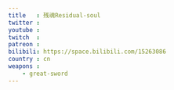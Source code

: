 ```yaml
---
title   : 残魂Residual-soul
twitter :
youtube :
twitch  :
patreon :
bilibili: https://space.bilibili.com/15263086
country : cn
weapons :
    - great-sword
---
```

